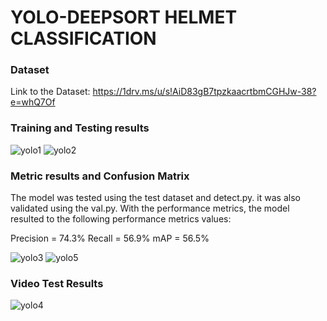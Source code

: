 ﻿# YOLO-DEEPSORT HELMET CLASSIFICATION

### Dataset
Link to the Dataset: https://1drv.ms/u/s!AiD83gB7tpzkaacrtbmCGHJw-38?e=whQ7Of

### Training and Testing results
![yolo1](https://github.com/user-attachments/assets/5c690246-bda8-4118-bcf8-e1d335827549)
![yolo2](https://github.com/user-attachments/assets/5cf8994e-2a03-46c1-a4ea-c03cf2da4dcc)


### Metric results and Confusion Matrix
The model was tested using the test dataset and detect.py. it was also validated using the val.py. With the performance metrics, the model resulted to the following performance metrics values:

Precision = 74.3%
Recall = 56.9%
mAP = 56.5%

![yolo3](https://github.com/user-attachments/assets/d45a965b-7cf9-4c33-996e-97dbd5d0aaad)
![yolo5](https://github.com/user-attachments/assets/ecbad4e5-299d-4a5f-b252-6b7dc3a7e5d5)

### Video Test Results
![yolo4](https://github.com/user-attachments/assets/9bc470c5-c47d-42b0-b1ed-89cfade45139)
